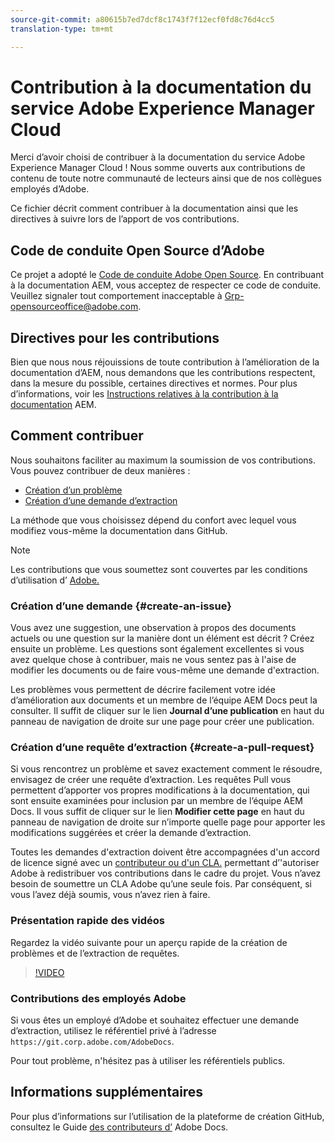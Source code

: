 ```yaml
---
source-git-commit: a80615b7ed7dcf8c1743f7f12ecf0fd8c76d4cc5
translation-type: tm+mt

---
```

# Contribution à la documentation du service Adobe Experience Manager Cloud

Merci d’avoir choisi de contribuer à la documentation du service Adobe Experience Manager Cloud ! Nous somme ouverts aux contributions de contenu de toute notre communauté de lecteurs ainsi que de nos collègues employés d’Adobe.

Ce fichier décrit comment contribuer à la documentation ainsi que les directives à suivre lors de l’apport de vos contributions.

## Code de conduite Open Source d’Adobe

Ce projet a adopté le [Code de conduite Adobe Open Source](code-of-conduct.md). En contribuant à la documentation AEM, vous acceptez de respecter ce code de conduite. Veuillez signaler tout comportement inacceptable à
[Grp-opensourceoffice@adobe.com](mailto:Grp-opensourceoffice@adobe.com).

## Directives pour les contributions

Bien que nous nous réjouissions de toute contribution à l’amélioration de la documentation d’AEM, nous demandons que les contributions respectent, dans la mesure du possible, certaines directives et normes. Pour plus d’informations, voir les [Instructions relatives à la contribution à la documentation](guidelines.md) AEM.

## Comment contribuer

Nous souhaitons faciliter au maximum la soumission de vos contributions. Vous pouvez contribuer de deux manières :

* [Création d’un problème](#create-an-issue)
* [Création d’une demande d’extraction](#create-a-pull-request)

La méthode que vous choisissez dépend du confort avec lequel vous modifiez vous-même la documentation dans GitHub.

>[!NOTE]
>
>Les contributions que vous soumettez sont couvertes par les conditions d’utilisation d’ [Adobe.](https://www.adobe.com/legal/terms.html)

### Création d’une demande {#create-an-issue}

Vous avez une suggestion, une observation à propos des documents actuels ou une question sur la manière dont un élément est décrit ? Créez ensuite un problème. Les questions sont également excellentes si vous avez quelque chose à contribuer, mais ne vous sentez pas à l&#39;aise de modifier les documents ou de faire vous-même une demande d&#39;extraction.

Les problèmes vous permettent de décrire facilement votre idée d’amélioration aux documents et un membre de l’équipe AEM Docs peut la consulter. Il suffit de cliquer sur le lien **Journal d’une publication** en haut du panneau de navigation de droite sur une page pour créer une publication.

### Création d’une requête d’extraction {#create-a-pull-request}

Si vous rencontrez un problème et savez exactement comment le résoudre, envisagez de créer une requête d’extraction. Les requêtes Pull vous permettent d’apporter vos propres modifications à la documentation, qui sont ensuite examinées pour inclusion par un membre de l’équipe AEM Docs. Il vous suffit de cliquer sur le lien **Modifier cette page** en haut du panneau de navigation de droite sur n’importe quelle page pour apporter les modifications suggérées et créer la demande d’extraction.

Toutes les demandes d&#39;extraction doivent être accompagnées d&#39;un accord de licence signé avec un [contributeur ou d&#39;un CLA.](https://opensource.adobe.com/cla.html)  permettant d’&#39;autoriser Adobe à redistribuer vos contributions
dans le cadre du projet. Vous n’avez besoin de soumettre un CLA Adobe qu’une seule fois. Par conséquent, si vous l’avez déjà soumis, vous n’avez rien à faire.

### Présentation rapide des vidéos

Regardez la vidéo suivante pour un aperçu rapide de la création de problèmes et de l’extraction de requêtes.

>[!VIDEO](https://video.tv.adobe.com/v/27069)

### Contributions des employés Adobe

Si vous êtes un employé d’Adobe et souhaitez effectuer une demande d’extraction, utilisez le référentiel privé à l’adresse `https://git.corp.adobe.com/AdobeDocs`.

Pour tout problème, n&#39;hésitez pas à utiliser les référentiels publics.

## Informations supplémentaires

Pour plus d’informations sur l’utilisation de la plateforme de création GitHub, consultez le Guide [des contributeurs d’](https://docs.adobe.com/help/en/contributor/contributor-guide/introduction.html) Adobe Docs.
